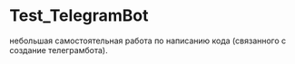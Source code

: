 # Test_TelegramBot
небольшая самостоятельная работа  по написанию кода (связанного с создание телеграмбота).

